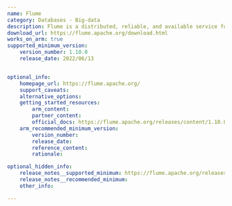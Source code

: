 ```yaml
---
name: Flume
category: Databases - Big-data
description: Flume is a distributed, reliable, and available service for efficiently collecting, aggregating, and moving large amounts of log data.
download_url: https://flume.apache.org/download.html
works_on_arm: true
supported_minimum_version:
    version_number: 1.10.0
    release_date: 2022/06/13


optional_info:
    homepage_url: https://flume.apache.org/
    support_caveats: 
    alternative_options:
    getting_started_resources:
        arm_content:
        partner_content:
        official_docs: https://flume.apache.org/releases/content/1.10.0/FlumeUserGuide.html
    arm_recommended_minimum_version:
        version_number: 
        release_date:
        reference_content:
        rationale:

optional_hidden_info:
    release_notes__supported_minimum: https://flume.apache.org/releases/1.10.0.html
    release_notes__recommended_minimum:
    other_info: 

---
```


